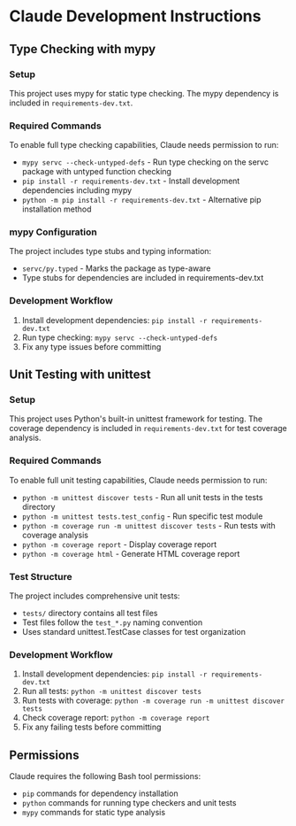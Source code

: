 # Claude Development Instructions

## Type Checking with mypy

### Setup
This project uses mypy for static type checking. The mypy dependency is included in `requirements-dev.txt`.

### Required Commands
To enable full type checking capabilities, Claude needs permission to run:
- `mypy servc --check-untyped-defs` - Run type checking on the servc package with untyped function checking
- `pip install -r requirements-dev.txt` - Install development dependencies including mypy
- `python -m pip install -r requirements-dev.txt` - Alternative pip installation method

### mypy Configuration
The project includes type stubs and typing information:
- `servc/py.typed` - Marks the package as type-aware
- Type stubs for dependencies are included in requirements-dev.txt

### Development Workflow
1. Install development dependencies: `pip install -r requirements-dev.txt`
2. Run type checking: `mypy servc --check-untyped-defs`
3. Fix any type issues before committing

## Unit Testing with unittest

### Setup
This project uses Python's built-in unittest framework for testing. The coverage dependency is included in `requirements-dev.txt` for test coverage analysis.

### Required Commands
To enable full unit testing capabilities, Claude needs permission to run:
- `python -m unittest discover tests` - Run all unit tests in the tests directory
- `python -m unittest tests.test_config` - Run specific test module
- `python -m coverage run -m unittest discover tests` - Run tests with coverage analysis
- `python -m coverage report` - Display coverage report
- `python -m coverage html` - Generate HTML coverage report

### Test Structure
The project includes comprehensive unit tests:
- `tests/` directory contains all test files
- Test files follow the `test_*.py` naming convention
- Uses standard unittest.TestCase classes for test organization

### Development Workflow
1. Install development dependencies: `pip install -r requirements-dev.txt`
2. Run all tests: `python -m unittest discover tests`
3. Run tests with coverage: `python -m coverage run -m unittest discover tests`
4. Check coverage report: `python -m coverage report`
5. Fix any failing tests before committing

## Permissions
Claude requires the following Bash tool permissions:
- `pip` commands for dependency installation
- `python` commands for running type checkers and unit tests
- `mypy` commands for static type analysis